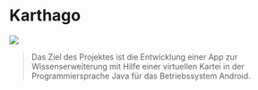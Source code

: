 # Karthago

![](https://raw.githubusercontent.com/teamwip/karthago/master/logo.png)

> Das Ziel des Projektes ist die Entwicklung einer App zur
> Wissenserweiterung mit Hilfe einer virtuellen Kartei in der
> Programmiersprache Java für das Betriebssystem Android.
